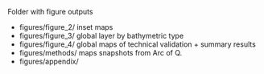 Folder with figure outputs
- figures/figure_2/ inset maps
- figures/figure_3/ global layer by bathymetric type
- figures/figure_4/ global maps of technical validation + summary results
- figures/methods/ maps snapshots from Arc of Q.
- figures/appendix/

